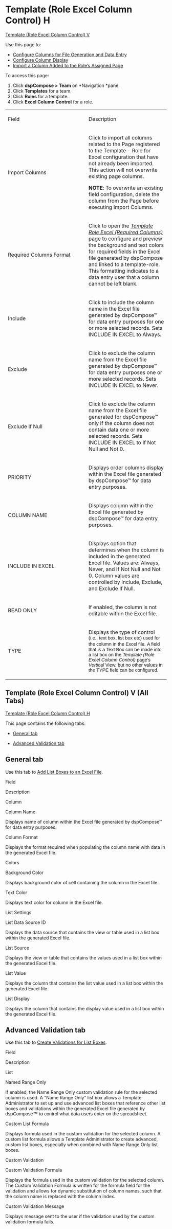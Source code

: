 # Template (Role Excel Column Control) H

[Template (Role Excel Column Control) V](#Template_Role_Excel1)

<div class="use">

Use this page to:

  - [Configure Columns for File Generation and Data
    Entry](../Use_Cases/Configure_Columns_for_File_Generation.htm)
  - [Configure Column
    Display](../Use_Cases/Configure_Column_Display.htm)
  - [Import a Column Added to the Role’s Assigned
    Page](../Use_Cases/Import_a_Column_Added_to_the_Roles_Assigned_Page.htm)

</div>

To access this page:

1.  Click <span style="font-weight: bold;">dspCompose \>
    Team</span> on *Navigation *pane.
2.  Click <span style="font-weight: bold;">Templates</span> for a team.
3.  Click <span style="font-weight: bold;">Roles</span> for a template.
4.  Click <span style="font-weight: bold;">Excel Column
    Control</span> for a role.

<table>
<colgroup>
<col style="width: 50%" />
<col style="width: 50%" />
</colgroup>
<tbody>
<tr class="odd">
<td><p>Field</p></td>
<td><p>Description</p></td>
</tr>
<tr class="even">
<td><p>Import Columns</p></td>
<td><p>Click to import all columns related to the Page registered to the Template - Role for Excel configuration that have not already been imported. This action will not overwrite existing page columns.</p>
<p><strong>NOTE</strong>: To overwrite an existing field configuration, delete the column from the Page before executing Import Columns.</p></td>
</tr>
<tr class="odd">
<td><p>Required Columns Format</p></td>
<td><p>Click to open the <span style="font-style: italic;"><a href="Template_Role_Excel_Required_Columns.htm">Template Role Excel (Required Columns)</a></span> page to configure and preview the background and text colors for required fields in the Excel file generated by dspCompose and linked to a template-role. This formatting indicates to a data entry user that a column cannot be left blank.</p></td>
</tr>
<tr class="even">
<td><p>Include</p></td>
<td><p>Click to include the column name in the Excel file generated by dspCompose™ for data entry purposes for one or more selected records. Sets INCLUDE IN EXCEL to Always.</p></td>
</tr>
<tr class="odd">
<td><p>Exclude</p></td>
<td><p>Click to exclude the column name from the Excel file generated by dspCompose™ for data entry purposes one or more selected records. Sets INCLUDE IN EXCEL to Never.</p></td>
</tr>
<tr class="even">
<td><p>Exclude If Null</p></td>
<td><p>Click to exclude the column name from the Excel file generated for dspCompose™ only if the column does not contain data one or more selected records. Sets INCLUDE IN EXCEL to If Not Null and Not 0.</p></td>
</tr>
<tr class="odd">
<td><p>PRIORITY</p></td>
<td><p>Displays order columns display within the Excel file generated by dspCompose™ for data entry purposes.</p></td>
</tr>
<tr class="even">
<td><p>COLUMN NAME</p></td>
<td><p>Displays column within the Excel file generated by dspCompose™ for data entry purposes.</p></td>
</tr>
<tr class="odd">
<td><p>INCLUDE IN EXCEL</p></td>
<td><p>Displays option that determines when the column is included in the generated Excel file. Values are: Always, Never, and If Not Null and Not 0. Column values are controlled by Include, Exclude, and Exclude If Null.</p></td>
</tr>
<tr class="even">
<td><p>READ ONLY</p></td>
<td><p>If enabled, the column is not editable within the Excel file.</p></td>
</tr>
<tr class="odd">
<td><p>TYPE</p></td>
<td><p>Displays the type of control <span style="font-size: 11.0pt;font-family: Arial, sans-serif;">(i.e., text box, list box etc) used for the column in the Excel file.</span><span> </span><span style="font-size: 11.0pt;font-family: Arial, sans-serif;">A field that is a Text Box can be made into a list box on the <em>Template (Role Excel Column Control)</em> page’s <em>Vertical</em> View, but no other values in the TYPE field can be configured.</span></p></td>
</tr>
</tbody>
</table>

## <span id="Template_Role_Excel1"></span>Template (Role Excel Column Control) V (All Tabs)

[Template (Role Excel Column Control)
H](Template_Role_Excel_Column_Control_H.htm)

This page contains the following tabs:

  - [General tab](#General_Tab2)

  - [Advanced Validation tab](#Advanced_Validation_Tab)

## <span id="General_Tab2"></span>General tab

<div class="use">

Use this tab to [Add List Boxes to an Excel
File](../Use_Cases/Add_List_Boxes_to_an_Excel_File.htm).

</div>

Field

Description

Column

Column Name

Displays name of column within the Excel file generated by dspCompose™
for data entry purposes.

Column Format

Displays the format required when populating the column name with data
in the generated Excel file.

Colors

Background Color

Displays background color of cell containing the column in the Excel
file.

Text Color

Displays text color for column in the Excel file.

List Settings

List Data Source ID

Displays the data source that contains the view or table used in a list
box within the generated Excel file.

List Source

Displays the view or table that contains the values used in a list box
within the generated Excel file.

List Value

Displays the column that contains the list value used in a list box
within the generated Excel file.

List Display

Displays the column that contains the display value used in a list box
within the generated Excel file.

## <span id="Advanced_Validation_Tab"></span>Advanced Validation tab

<div class="use">

Use this tab to [Create Validations for List
Boxes](../Use_Cases/Register_Validations_to_List_Boxes.htm).

</div>

Field

Description

List

Named Range Only

If enabled, the Name Range Only custom validation rule for the selected
column is used. A “Name Range Only” list box allows a Template
Administrator to set up and use advanced list boxes that reference other
list boxes and validations within the generated Excel
file <span style="font-size: 11.0pt;font-family: Arial, sans-serif;">generated
by dspCompose™ to control what data users enter on the
spreadsheet.</span>

Custom List Formula

Displays formula used in the custom validation for the selected column.
A custom list formula allows a Template Administrator to create
advanced, custom list boxes, especially when combined with Name Range
Only list boxes.

Custom Validation

Custom Validation Formula

Displays the formula used in the custom validation for the selected
column. The Custom Validation Formula is written for the formula field
for the validation and allows for dynamic substitution of column names,
such that the column name is replaced with the column index.

Custom Validation Message

Displays message sent to the user if the validation used by the custom
validation formula fails.
